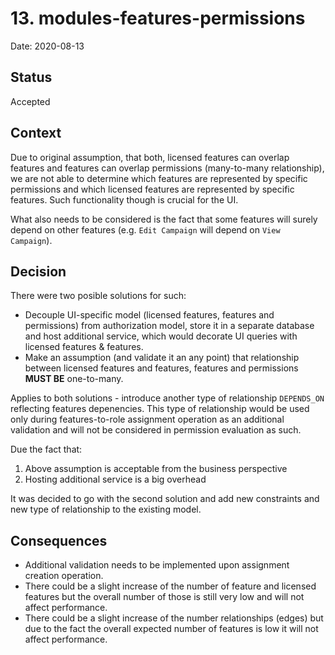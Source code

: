 # 13. modules-features-permissions

Date: 2020-08-13

## Status

Accepted

## Context

Due to original assumption, that both, licensed features can overlap features and features can overlap permissions (many-to-many relationship), we are not able to determine which features are represented by specific permissions and which licensed features are represented by specific features. Such functionality though is crucial for the UI.

What also needs to be considered is the fact that some features will surely depend on other features (e.g. `Edit Campaign` will depend on `View Campaign`).

## Decision

There were two posible solutions for such:

* Decouple UI-specific model (licensed features, features and permissions) from authorization model, store it in a separate database and host additional service, which would decorate UI queries with licensed features & features.
* Make an assumption (and validate it an any point) that relationship between licensed features and features, features and permissions **MUST BE** one-to-many.

Applies to both solutions - introduce another type of relationship `DEPENDS_ON` reflecting features depenencies. This type of relationship would be used only during features-to-role assignment operation as an additional validation and will not be considered in permission evaluation as such.

Due the fact that:

1. Above assumption is acceptable from the business perspective
2. Hosting additional service is a big overhead

It was decided to go with the second solution and add new constraints and new type of relationship to the existing model.

## Consequences

* Additional validation needs to be implemented upon assignment creation operation.
* There could be a slight increase of the number of feature and licensed features but the overall number of those is still very low and will not affect performance.
* There could be a slight increase of the number relationships (edges) but due to the fact the overall expected number of features is low it will not affect performance.
